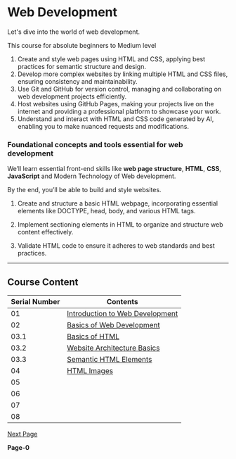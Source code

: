 # Web Development 

Let's dive into the world of web development. <br/>

This course for absolute beginners to Medium level

1. Create and style web pages using HTML and CSS, applying best practices for semantic structure and design. <br/>
2. Develop more complex websites by linking multiple HTML and CSS files, ensuring consistency and maintainability. <br/>
3. Use Git and GitHub for version control, managing and collaborating on web development projects efficiently.<br/>
4. Host websites using GitHub Pages, making your projects live on the internet and providing a professional platform to showcase your work. <br/>
5. Understand and interact with HTML and CSS code generated by AI, enabling you to make nuanced requests and modifications. <br/>

### Foundational concepts and tools essential for web development

We’ll learn essential front-end skills like **web page structure**, **HTML**, **CSS**, **JavaScript** and Modern Technology of Web development. <br/>

By the end, you’ll be able to build and style websites.

1. Create and structure a basic HTML webpage, incorporating essential elements like DOCTYPE, head, body, and various HTML tags. <br/>
   
2. Implement sectioning elements in HTML to organize and structure web content effectively. <br/>

3. Validate HTML code to ensure it adheres to web standards and best practices. <br/>

---
## Course Content

|  Serial Number |   Contents   |
|-------------|-----------------|
|01 | [Introduction to Web Development](https://github.com/pawansinghfromindia/CS101-WebDevelopement/edit/main/01_IntroductionToWebDevelopement)|
|02 | [Basics of Web Development](https://github.com/pawansinghfromindia/CS101-WebDevelopement/blob/main/02_BasicsOfWebDevelopment.md)|
|03.1 | [Basics of HTML](https://github.com/pawansinghfromindia/CS101-WebDevelopment/blob/main/03_HTML_01.md) |
|03.2 | [Website Architecture Basics](https://github.com/pawansinghfromindia/CS101-WebDevelopment/blob/main/03_HTML_02.md)|
|03.3 | [Semantic HTML Elements](https://github.com/pawansinghfromindia/CS101-WebDevelopment/blob/main/03_HTML_03.md)|
|04 | [HTML Images](https://github.com/pawansinghfromindia/CS101-WebDevelopment/blob/main/03_HTML_04.md)|
|05 | |
|06 | |
|07 | |
|08 | |



[Next Page](https://github.com/pawansinghfromindia/CS101-WebDevelopement/edit/main/01_IntroductionToWebDevelopement)

**Page-0**
